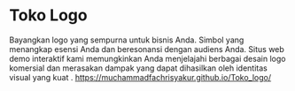 # Toko Logo
Bayangkan logo yang sempurna untuk bisnis Anda. Simbol yang menangkap esensi Anda dan beresonansi dengan audiens Anda. Situs web demo interaktif kami memungkinkan Anda menjelajahi berbagai desain logo komersial dan merasakan dampak yang dapat dihasilkan oleh identitas visual yang kuat .
https://muchammadfachrisyakur.github.io/Toko_logo/
